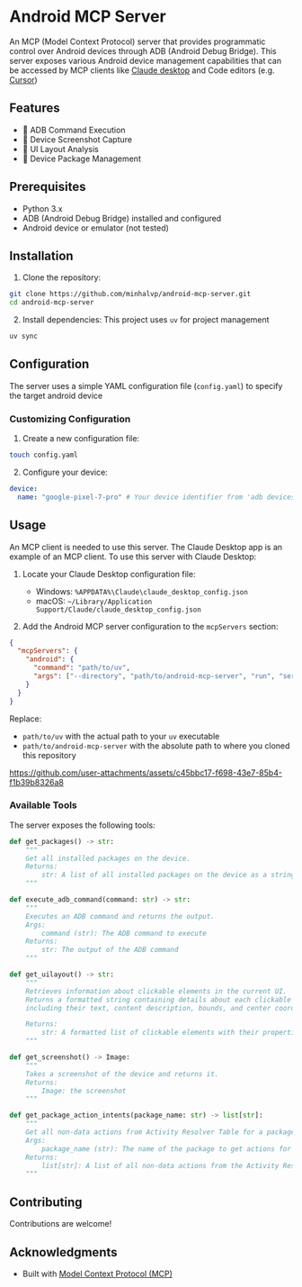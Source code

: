 # Android MCP Server

An MCP (Model Context Protocol) server that provides programmatic control over Android devices through ADB (Android Debug Bridge). This server exposes various Android device management capabilities that can be accessed by MCP clients like [Claude desktop](https://modelcontextprotocol.io/quickstart/user) and Code editors (e.g. [Cursor](https://docs.cursor.com/context/model-context-protocol))

## Features

- 🔧 ADB Command Execution
- 📸 Device Screenshot Capture
- 🎯 UI Layout Analysis
- 📱 Device Package Management

## Prerequisites

- Python 3.x
- ADB (Android Debug Bridge) installed and configured
- Android device or emulator (not tested)

## Installation

1. Clone the repository:

```bash
git clone https://github.com/minhalvp/android-mcp-server.git
cd android-mcp-server
```

2. Install dependencies:
   This project uses `uv` for project management

```bash
uv sync
```

## Configuration

The server uses a simple YAML configuration file (`config.yaml`) to specify the target android device

### Customizing Configuration

1. Create a new configuration file:

```bash
touch config.yaml
```

2. Configure your device:

```yaml
device:
  name: "google-pixel-7-pro" # Your device identifier from 'adb devices'
```

## Usage

An MCP client is needed to use this server. The Claude Desktop app is an example of an MCP client. To use this server with Claude Desktop:

1. Locate your Claude Desktop configuration file:

   - Windows: `%APPDATA%\Claude\claude_desktop_config.json`
   - macOS: `~/Library/Application Support/Claude/claude_desktop_config.json`

2. Add the Android MCP server configuration to the `mcpServers` section:

```json
{
  "mcpServers": {
    "android": {
      "command": "path/to/uv",
      "args": ["--directory", "path/to/android-mcp-server", "run", "server.py"]
    }
  }
}
```

Replace:

- `path/to/uv` with the actual path to your `uv` executable
- `path/to/android-mcp-server` with the absolute path to where you cloned this repository


https://github.com/user-attachments/assets/c45bbc17-f698-43e7-85b4-f1b39b8326a8



### Available Tools

The server exposes the following tools:

```python
def get_packages() -> str:
    """
    Get all installed packages on the device.
    Returns:
        str: A list of all installed packages on the device as a string
    """
```

```python
def execute_adb_command(command: str) -> str:
    """
    Executes an ADB command and returns the output.
    Args:
        command (str): The ADB command to execute
    Returns:
        str: The output of the ADB command
    """
```

```python
def get_uilayout() -> str:
    """
    Retrieves information about clickable elements in the current UI.
    Returns a formatted string containing details about each clickable element,
    including their text, content description, bounds, and center coordinates.

    Returns:
        str: A formatted list of clickable elements with their properties
    """
```

```python
def get_screenshot() -> Image:
    """
    Takes a screenshot of the device and returns it.
    Returns:
        Image: the screenshot
    """
```

```python
def get_package_action_intents(package_name: str) -> list[str]:
    """
    Get all non-data actions from Activity Resolver Table for a package
    Args:
        package_name (str): The name of the package to get actions for
    Returns:
        list[str]: A list of all non-data actions from the Activity Resolver Table for the package
    """
```

## Contributing

Contributions are welcome!

## Acknowledgments

- Built with [Model Context Protocol (MCP)](https://modelcontextprotocol.io/introduction)
